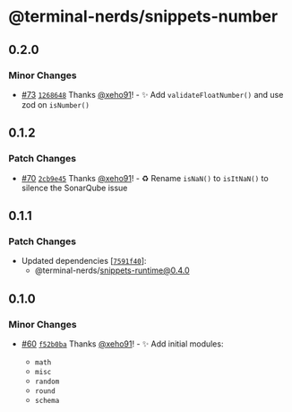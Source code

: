 # @terminal-nerds/snippets-number<!-- markdownlint-disable line-length list-marker-space no-duplicate-header ul-style ul-indent no-bare-urls -->

## 0.2.0

### Minor Changes

-   [#73](https://github.com/terminal-nerds/snippets/pull/73) [`1268648`](https://github.com/terminal-nerds/snippets/commit/12686482558ef5911336d1524862c06731192f13) Thanks [@xeho91](https://github.com/xeho91)! - ✨ Add `validateFloatNumber()` and use zod on `isNumber()`

## 0.1.2

### Patch Changes

-   [#70](https://github.com/terminal-nerds/snippets/pull/70) [`2cb9e45`](https://github.com/terminal-nerds/snippets/commit/2cb9e452aeb01637c982e7e98e2a7e0aa2ef3612) Thanks [@xeho91](https://github.com/xeho91)! - ♻ Rename `isNaN()` to `isItNaN()` to silence the SonarQube issue

## 0.1.1

### Patch Changes

-   Updated dependencies [[`7591f40`](https://github.com/terminal-nerds/snippets/commit/7591f402ea0d6287ccc30c93aab16e725ebd252d)]:
    -   @terminal-nerds/snippets-runtime@0.4.0

## 0.1.0

### Minor Changes

-   [#60](https://github.com/terminal-nerds/snippets/pull/60) [`f52b0ba`](https://github.com/terminal-nerds/snippets/commit/f52b0baf44df92215cc31a27969894a6c4125051) Thanks [@xeho91](https://github.com/xeho91)! - ✨ Add initial modules:

    -   `math`
    -   `misc`
    -   `random`
    -   `round`
    -   `schema`
